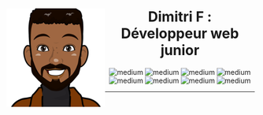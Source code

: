 
<div>
<img align="left" src="img/avatar-visage.png"/>
  <div  align="center"> 
    <h1>Dimitri F : Développeur web junior</h1>
    <img alt="medium" src="https://img.shields.io/badge/HTML5-E34F26?style=for-the-badge&logo=html5&logoColor=white" />
    <img alt="medium" src="https://img.shields.io/badge/CSS3-1572B6?style=for-the-badge&logo=css3&logoColor=white" />
    <img alt="medium" src="https://img.shields.io/badge/JavaScript-323330?style=for-the-badge&logo=javascript&logoColor=F7DF1E" />
    <img alt="medium" src="https://img.shields.io/badge/C%23-239120?style=for-the-badge&logo=c-sharp&logoColor=white" />
    <img alt="medium" src="https://img.shields.io/badge/MySQL-00000F?style=for-the-badge&logo=mysql&logoColor=white" />
    <img alt="medium" src="https://img.shields.io/badge/.NET-512BD4?style=for-the-badge&logo=dotnet&logoColor=white" />
    <img alt="medium" src="https://img.shields.io/badge/Angular-DD0031?style=for-the-badge&logo=angular&logoColor=white" />
    <img alt="medium" src="https://img.shields.io/badge/Sass-CC6699?style=for-the-badge&logo=sass&logoColor=white" />
  

<hr>
<!--
**Dimitri-F/Dimitri-F** is a ✨ _special_ ✨ repository because its `README.md` (this file) appears on your GitHub profile.

Here are some ideas to get you started:

- 🔭 I’m currently working on ...
- 🌱 I’m currently learning ...
- 👯 I’m looking to collaborate on ...
- 🤔 I’m looking for help with ...
- 💬 Ask me about ...
- 📫 How to reach me: ...
- 😄 Pronouns: ...
- ⚡ Fun fact: ...
-->
